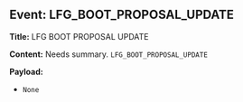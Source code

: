 ## Event: LFG_BOOT_PROPOSAL_UPDATE

**Title:** LFG BOOT PROPOSAL UPDATE

**Content:**
Needs summary.
`LFG_BOOT_PROPOSAL_UPDATE`

**Payload:**
- `None`